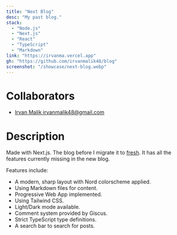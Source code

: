 ```yaml
---
title: "Next Blog"
desc: "My past blog."
stack:
  - "Node.js"
  - "Next.js"
  - "React"
  - "TypeScript" 
  - "Markdown"
link: "https://irvanma.vercel.app"
gh: "https://github.com/irvanmalik48/blog"
screenshot: "/showcase/next-blog.webp"
---
```


# Collaborators

- [Irvan Malik <irvanmalik48@gmail.com>](https://github.com/irvanmalik48)

# Description

Made with Next.js. The blog before I migrate it to [fresh](https://fresh.deno.dev). It has all the features currently missing in the new blog.

Features include:

- A modern, sharp layout with Nord colorscheme applied.
- Using Markdown files for content.
- Progressive Web App implemented.
- Using Tailwind CSS.
- Light/Dark mode available.
- Comment system provided by Giscus.
- Strict TypeScript type definitions.
- A search bar to search for posts.

